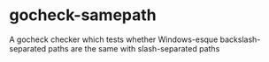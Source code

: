 gocheck-samepath
================

A gocheck checker which tests whether Windows-esque backslash-separated paths are the same with slash-separated paths
